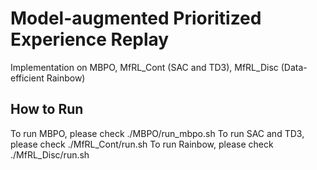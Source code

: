 # Model-augmented Prioritized Experience Replay
Implementation on MBPO, MfRL_Cont (SAC and TD3), MfRL_Disc (Data-efficient Rainbow)

## How to Run
To run MBPO, please check ./MBPO/run_mbpo.sh
To run SAC and TD3, please check ./MfRL_Cont/run.sh
To run Rainbow, please check ./MfRL_Disc/run.sh